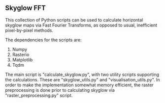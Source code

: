 ## Skyglow FFT
This collection of Python scripts can be used to calculate horizontal skyglow maps
via Fast Fourier Transforms, as opposed to usual, inefficient pixel-by-pixel methods.

The dependencies for the scripts are:
1. Numpy
2. Rasterio
3. Matplotlib
4. Tqdm

The main script is "calculate_skyglow.py", with two utility scripts supporting the calculations.
These are "skyglow_utils.py" and "visualisation_utils.py". 
In order to make the implementation somewhat memory efficient, the raster preprocessing is done
prior to calculating skyglow via "raster_preprocessing.py" script.